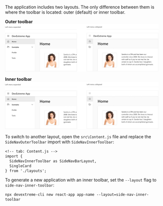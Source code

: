 The application includes two layouts. The only difference between them is where the toolbar is located: outer (default) or inner toolbar.

**Outer toolbar**
<br/>
<img src="/images/dx-application-templates/outer.png" style="width: 800px;" alt="Outer toolbar expanded" />

**Inner toolbar**
<br/>
<img src="/images/dx-application-templates/inner.png" style="width: 800px;" alt="Inner toolbar expanded" />
<br/>

To switch to another layout, open the `src\Content.js` file and replace the `SideNavOuterToolbar` import with `SideNavInnerToolbar`:

    <!-- tab: Content.js -->
    import {
      SideNavInnerToolbar as SideNavBarLayout,
      SingleCard
    } from './layouts';

To generate a new application with an inner toolbar, set the `--layout` flag to `side-nav-inner-toolbar`:

    npx devextreme-cli new react-app app-name --layout=side-nav-inner-toolbar
